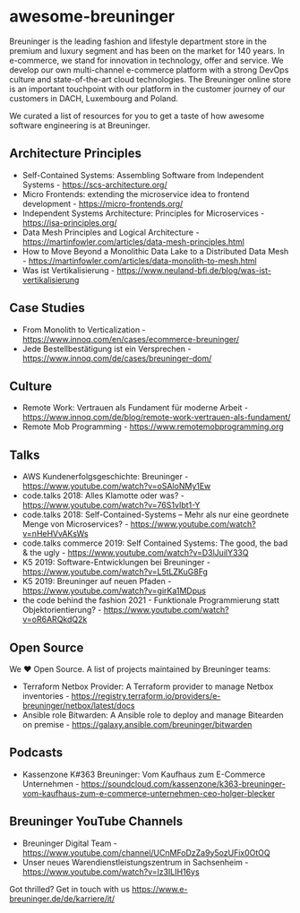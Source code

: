# awesome-breuninger
Breuninger is the leading fashion and lifestyle department store in the premium and luxury segment and has been on the market for 140 years. In e-commerce, we stand for innovation in technology, offer and service. We develop our own multi-channel e-commerce platform with a strong DevOps culture and state-of-the-art cloud technologies. The Breuninger online store is an important touchpoint with our platform in the customer journey of our customers in DACH, Luxembourg and Poland.

We curated a list of resources for you to get a taste of how awesome software engineering is at Breuninger.

## Architecture Principles
- Self-Contained Systems: Assembling Software from Independent Systems - https://scs-architecture.org/
- Micro Frontends: extending the microservice idea to frontend development - https://micro-frontends.org/
- Independent Systems Architecture: Principles for Microservices - https://isa-principles.org/
- Data Mesh Principles and Logical Architecture - https://martinfowler.com/articles/data-mesh-principles.html
- How to Move Beyond a Monolithic Data Lake to a Distributed Data Mesh - https://martinfowler.com/articles/data-monolith-to-mesh.html
- Was ist Vertikalisierung - https://www.neuland-bfi.de/blog/was-ist-vertikalisierung

## Case Studies
- From Monolith to Verticalization - https://www.innoq.com/en/cases/ecommerce-breuninger/
- Jede Bestellbestätigung ist ein Versprechen - https://www.innoq.com/de/cases/breuninger-dom/

## Culture
- Remote Work: Vertrauen als Fundament für moderne Arbeit - https://www.innoq.com/de/blog/remote-work-vertrauen-als-fundament/
- Remote Mob Programming - https://www.remotemobprogramming.org

## Talks
- AWS Kundenerfolgsgeschichte: Breuninger - https://www.youtube.com/watch?v=oSAloNMy1Ew
- code.talks 2018: Alles Klamotte oder was? - https://www.youtube.com/watch?v=76S1vIbt1-Y
- code.talks 2018: Self-Contained-Systems – Mehr als nur eine geordnete Menge von Microservices? - https://www.youtube.com/watch?v=nHeHVvAKsWs 
- code.talks commerce 2019: Self Contained Systems: The good, the bad & the ugly - https://www.youtube.com/watch?v=D3lJuilY33Q 
- K5 2019: Software-Entwicklungen bei Breuninger - https://www.youtube.com/watch?v=L5tLZKuG8Fg
- K5 2019: Breuninger auf neuen Pfaden - https://www.youtube.com/watch?v=girKa1MDpus
- the code behind the fashion 2021 - Funktionale Programmierung statt Objektorientierung? - https://www.youtube.com/watch?v=oR6ARQkdQ2k

## Open Source

We ❤️ Open Source. A list of projects maintained by Breuninger teams:

- Terraform Netbox Provider: A Terraform provider to manage Netbox inventories - https://registry.terraform.io/providers/e-breuninger/netbox/latest/docs
- Ansible role Bitwarden: A Ansible role to deploy and manage Bitearden on premise - https://galaxy.ansible.com/breuninger/bitwarden

## Podcasts
- Kassenzone K#363 Breuninger: Vom Kaufhaus zum E-Commerce Unternehmen - https://soundcloud.com/kassenzone/k363-breuninger-vom-kaufhaus-zum-e-commerce-unternehmen-ceo-holger-blecker


## Breuninger YouTube Channels
- Breuninger Digital Team - https://www.youtube.com/channel/UCnMFoDzZa9y5ozUFix0OtOQ 
- Unser neues Warendienstleistungszentrum in Sachsenheim - https://www.youtube.com/watch?v=lz3ILIH16ys

Got thrilled? Get in touch with us https://www.e-breuninger.de/de/karriere/it/
